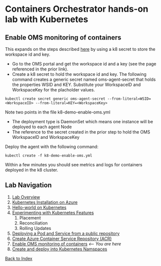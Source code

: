 # Containers Orchestrator hands-on lab with Kubernetes
## Enable OMS monitoring of containers

This expands on the steps described [here](https://docs.microsoft.com/en-us/azure/container-service/container-service-kubernetes-oms) by using a k8 secret to store the workspace id and key.

 - Go to the OMS portal and get the workspace id and a key (see the page referenced in the prior link).
 - Create a k8 secret to hold the workspace id and key. The following command creates a generic secret named oms-agent-secret that holds the properties WSID and KEY. Substitute your WorkspaceID and WorkspaceKey for the placholder values.

```
kubectl create secret generic oms-agent-secret --from-literal=WSID=<WorkspaceID> --from-literal=KEY=<WorkspaceKey>
```

Note two points in the file k8-demo-enable-oms.yml
 - The deployment type is DaemonSet which means one instance will be deployed to each agent Node
 - The reference to the secret created in the prior step to hold the OMS WorkspaceID and WorkspaceKey

Deploy the agent with the following command:
```
kubectl create -f k8-demo-enable-oms.yml
```

Within a few minutes you should see metrics and logs for containers deployed in the k8 cluster.

## Lab Navigation
1. [Lab Overview](./index.md)
1. [Kubernetes Installation on Azure](./step01.md)
1. [Hello-world on Kubernetes](./step02.md)
1. [Experimenting with Kubernetes Features](./step03.md)
    1. Placement
    1. Reconciliation
    1. Rolling Updates
1. [Deploying a Pod and Service from a public repository](./step04.md)
1. [Create Azure Container Service Repository (ACR)](./step05.md)
1. [Enable OMS monitoring of containers](./step06.md) *<-- You are here*
1. [Create and deploy into Kubernetes Namspaces](./step07.md)

[Back to Index](../../index.md)
